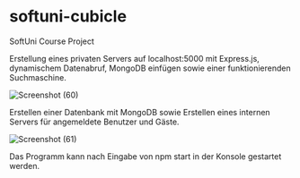 # softuni-cubicle
SoftUni Course Project

Erstellung eines privaten Servers auf localhost:5000 mit Express.js, dynamischem Datenabruf, MongoDB einfügen sowie einer funktionierenden Suchmaschine.

![Screenshot (60)](https://user-images.githubusercontent.com/108054083/235614340-be87e2c3-3830-4933-a6b6-838450b293dc.png)

Erstellen einer Datenbank mit MongoDB sowie Erstellen eines internen Servers für angemeldete Benutzer und Gäste.


![Screenshot (61)](https://github.com/PlamenPetroww/softuni-cubicle/assets/108054083/adf5de19-97a2-4f76-b582-f0a07112560e)


Das Programm kann nach Eingabe von npm start in der Konsole gestartet werden.
